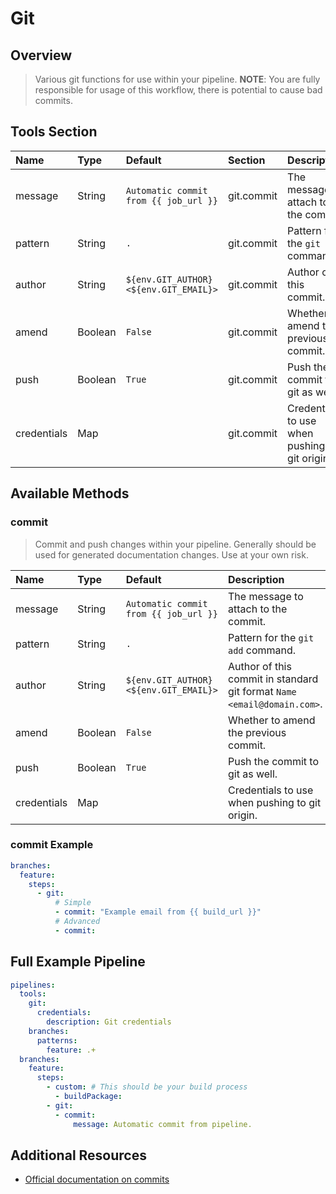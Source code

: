 # Git

## Overview

> Various git functions for use within your pipeline. __NOTE__: You are fully responsible for usage of this workflow, there is potential to cause bad commits.

## Tools Section

| Name        | Type    | Default                                | Section    | Description                                    |
|:------------|:--------|:---------------------------------------|:-----------|:-----------------------------------------------|
| message     | String  | `Automatic commit from {{ job_url }}`  | git.commit | The message to attach to the commit.           |
| pattern     | String  | `.`                                    | git.commit | Pattern for the `git add` command.             |
| author      | String  | `${env.GIT_AUTHOR} <${env.GIT_EMAIL}>` | git.commit | Author of this commit.                         |
| amend       | Boolean | `False`                                | git.commit | Whether to amend the previous commit.          |
| push        | Boolean | `True`                                 | git.commit | Push the commit to git as well.                |
| credentials | Map     |                                        | git.commit | Credentials to use when pushing to git origin. |

## Available Methods

### commit

> Commit and push changes within your pipeline. Generally should be used for generated documentation changes. Use at your own risk.

| Name        | Type    | Default                                | Description                                                             |
|:------------|:--------|:---------------------------------------|:------------------------------------------------------------------------|
| message     | String  | `Automatic commit from {{ job_url }}`  | The message to attach to the commit.                                    |
| pattern     | String  | `.`                                    | Pattern for the `git add` command.                                      |
| author      | String  | `${env.GIT_AUTHOR} <${env.GIT_EMAIL}>` | Author of this commit in standard git format `Name <email@domain.com>`. |
| amend       | Boolean | `False`                                | Whether to amend the previous commit.                                   |
| push        | Boolean | `True`                                 | Push the commit to git as well.                                         |
| credentials | Map     |                                        | Credentials to use when pushing to git origin.                          |

### commit Example

```yaml
branches:
  feature:
    steps:
      - git:
          # Simple
          - commit: "Example email from {{ build_url }}"
          # Advanced
          - commit:
```

## Full Example Pipeline

```yaml
pipelines:
  tools:
    git:
      credentials:
        description: Git credentials
    branches:
      patterns:
        feature: .+
  branches:
    feature:
      steps:
        - custom: # This should be your build process
          - buildPackage:
        - git:
          - commit:
              message: Automatic commit from pipeline.
```

## Additional Resources

* [Official documentation on commits](https://git-scm.com/docs/git-commit)